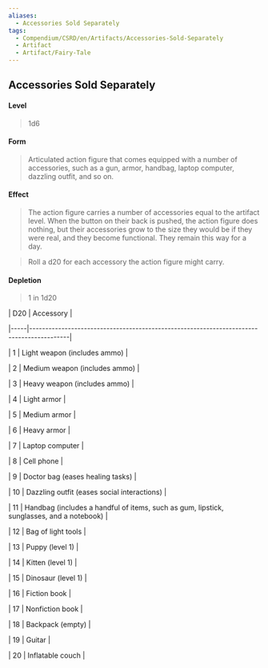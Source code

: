```yaml
---
aliases:
  - Accessories Sold Separately
tags:
  - Compendium/CSRD/en/Artifacts/Accessories-Sold-Separately
  - Artifact
  - Artifact/Fairy-Tale
---
```

  
    
## Accessories Sold Separately    
#### Level   
>1d6   
#### Form   
>Articulated action figure that comes equipped with a number of accessories, such as a gun, armor, handbag, laptop computer, dazzling outfit, and so on.   
#### Effect   
>The action figure carries a number of accessories equal to the artifact level. When the button on their back is pushed, the action figure does nothing, but their accessories grow to the size they would be if they were real, and they become functional. They remain this way for a day.   
>Roll a d20 for each accessory the action figure might carry.   
#### Depletion   
>1 in 1d20  
  
| D20 | Accessory                                                                                |  
|-----|------------------------------------------------------------------------------------------|  
| 1   | Light weapon (includes ammo)                                                             |  
| 2   | Medium weapon (includes ammo)                                                            |  
| 3   | Heavy weapon (includes ammo)                                                             |  
| 4   | Light armor                                                                              |  
| 5   | Medium armor                                                                             |  
| 6   | Heavy armor                                                                              |  
| 7   | Laptop computer                                                                          |  
| 8   | Cell phone                                                                               |  
| 9   | Doctor bag (eases healing tasks)                                                         |  
| 10  | Dazzling outfit (eases social interactions)                                              |  
| 11  | Handbag (includes a handful of items, such as gum, lipstick, sunglasses, and a notebook) |  
| 12  | Bag of light tools                                                                       |  
| 13  | Puppy (level 1)                                                                          |  
| 14  | Kitten (level 1)                                                                         |  
| 15  | Dinosaur (level 1)                                                                       |  
| 16  | Fiction book                                                                             |  
| 17  | Nonfiction book                                                                          |  
| 18  | Backpack (empty)                                                                         |  
| 19  | Guitar                                                                                   |  
| 20  | Inflatable couch                                                                         |  
